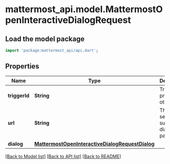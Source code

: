 # mattermost_api.model.MattermostOpenInteractiveDialogRequest

## Load the model package
```dart
import 'package:mattermost_api/api.dart';
```

## Properties
Name | Type | Description | Notes
------------ | ------------- | ------------- | -------------
**triggerId** | **String** | Trigger ID provided by other action | 
**url** | **String** | The URL to send the submitted dialog payload to | 
**dialog** | [**MattermostOpenInteractiveDialogRequestDialog**](MattermostOpenInteractiveDialogRequestDialog.md) |  | 

[[Back to Model list]](../GENERATED_README.md#documentation-for-models) [[Back to API list]](../GENERATED_README.md#documentation-for-api-endpoints) [[Back to README]](../GENERATED_README.md)


